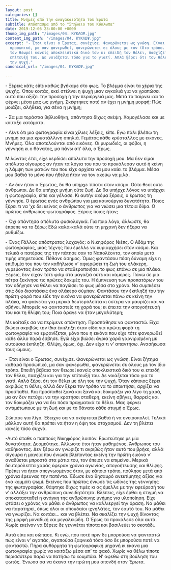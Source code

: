 ```yaml
---
layout: post
categories: []
title: Μνήμες από την αναγακαιότητα του Έρωτα
subtitle: Απόσπασμα από το "Σπήλαιο του Κύκλωπα"
date: 2019-12-05 23:00:00 +0000
thumb_img_path: "/images/04. ΚΥΚΛΩΨ.jpg"
content_img_path: "/images/04. ΚΥΚΛΩΨ.jpg"
excerpt: "- Έτσι είναι ο Έρωτας, συνέχισε. Φανερώνεται ως γνώση. Είναι ζήτημα καθαρά
  προσωπικό, μα σαν φανερωθεί, φανερώνεται σε όλους με τον ίδιο τρόπο. Επειδή βέβαια
  τον θεωρεί κανείς αποκλειστικά δικό του κι επειδή τον θέλει, πασχίζει και για την
  επίτευξή του. Δε νοιάζεται τόσο για το γιατί. Απλά ξέρει ότι τον θέλει με όλη του
  την ψυχή."
canonical_url: "/images/04. ΚΥΚΛΩΨ.jpg"

---
```


\- Ξέρεις κάτι; είπε καθώς βγήκαμε στο φως. Το βλέμμα είναι τα χέρια της ψυχής. Όπου κοιτάς, εκεί στέλνει η ψυχή μιαν αγκαλιά για να γραπώσει αυτό που αξίζει την προσοχή ή την περιέργειά μας. Μετά το παίρνει και το φέρνει μέσα μας ως μνήμη. Σκέφτηκες ποτέ αν έχει η μνήμη μορφή; Πώς μοιάζει, αλήθεια, για σένα η μνήμη;

\- Σα μια τεράστια βιβλιοθήκη, απάντησα δίχως σκέψη. Χαμογέλασε και με κοίταξε κατάματα.

\- Λένε ότι μια φωτογραφία είναι χίλιες λέξεις, είπε. Εγώ πάλι βλέπω τη μνήμη σα μια κρυστάλλινη σπηλιά. Γεμάτος κάθε κρύσταλλος με εικόνες. Μνήμες. Όλα αποτελούνται από εικόνες. Οι μυρωδιές, οι φόβοι, η γέννηση κι ο θάνατος, μα πάνω απ’ όλα, ο Έρως.

Μιλώντας έτσι, είχε κερδίσει απόλυτα την προσοχή μου. Μα δεν είμαι απόλυτα σίγουρος αν ήταν τα λόγια του που το προκάλεσαν αυτό ή κείνη η λάμψη των ματιών του που είχε αρχίσει να μου καίει το βλέμμα. Μέσα μου βαθιά το μόνο που ήθελα ήταν να τον ακούω να μιλά.

\- Αν δεν ήταν ο Έρωτας, δε θα υπήρχε τίποτα στον κόσμο. Ούτε θεοί ούτε άνθρωποι. Δε θα υπήρχε μνήμη ούτε ζωή. Δε θα υπήρχε λόγος να υπάρχει η φωτογραφία, είπε και γέλασε. Κι αυτήν ακόμα ξέρεις, ο έρωτας τη γέννησε. Ο έρωτας ενός ανθρώπου για μια καινούργια δυνατότητα. Ποιος ξέρει τι να ’χε δει κείνος ο άνθρωπος για να νιώσει μια τέτοια δίψα. Ο πρώτος άνθρωπος-φωτογράφος. Ξέρεις ποιος ήταν;

\- Όχι απάντησα απόλυτα φυσιολογικά. Για ποιο λόγο, άλλωστε, θα έπρεπε να το ξέρω; Εδώ καλά-καλά ούτε τη μηχανή δεν ήξερα να ρυθμίζω.

\- Ένας Γάλλος απόστρατος λοχαγός: ο Νικηφόρος Νιέπς. Ο Αδάμ της φωτογραφίας, μιας τέχνης που έμελλε να κυριαρχήσει στον κόσμο. Και τελικά ο πατέρας της την πάτησε σαν το Ναπολέοντα, τον οποίο μετά τιμής υπηρετούσε. Πέθανε άσημος. Όμως φαντάσου πόση δύναμη είχε η επιθυμία του που τον καθήλωσε ν’ αφιερώσει τη ζωή του ολάκερη, γυρεύοντας έναν τρόπο να σταθεροποιήσει το φως επάνω σε μια πλάκα. Ξέρεις, δεν είχαν τότε φιλμ στα μαγαζιά ούτε και κάμερες. Πάνω σε μια πέτρα ξεκίνησε τις πρώτες δοκιμές του. Η έμπνευση των προπατόρων του τον οδήγησε να θέλει να παγώσει το φως μέσα στο χρόνο. Να συμπιέσει στις δύο διαστάσεις ένα ολάκερο σύμπαν. Φαντάσου την έκπληξή του την πρώτη φορά που είδε την εικόνα να φανερώνεται πάνω σε κείνη την πλάκα, να φαίνεται για μερικά δευτερόλεπτα κι ύστερα να μαυρίζει και να σβήνει. Μπορείς να φανταστείς τη χαρά του; κι έπειτα την απογοήτευσή του και τη θλίψη του; Ποια άραγε να ήταν μεγαλύτερη;

Με κοίταξε σα να περίμενε απάντηση. Προσπάθησα να φανταστώ. Είχα βιώσει ακριβώς την ίδια έκπληξη όταν είδα για πρώτη φορά τη φωτογραφία να εμφανίζεται, μόνο που η εικόνα που είχε τότε φανερωθεί κάθε άλλο παρά έσβησε. Εγώ είχα βιώσει άγρια χαρά γαρνιρισμένη με αυτούσια έκπληξη. Θλίψη, όμως, όχι. Δεν είχα τι ν’ απαντήσω. Ανασήκωσα τους ώμους.

\- Έτσι είναι ο Έρωτας, συνέχισε. Φανερώνεται ως γνώση. Είναι ζήτημα καθαρά προσωπικό, μα σαν φανερωθεί, φανερώνεται σε όλους με τον ίδιο τρόπο. Επειδή βέβαια τον θεωρεί κανείς αποκλειστικά δικό του κι επειδή τον θέλει, πασχίζει και για την επίτευξή του. Δε νοιάζεται τόσο για το γιατί. Απλά ξέρει ότι τον θέλει με όλη του την ψυχή. Όταν κάποιος ξέρει ακριβώς τι θέλει, αλλά δεν ξέρει τον τρόπο να το αποκτήσει, αρχίζει να προσπαθεί. Και προσπαθεί ξανά και ξανά και δοκιμάζει για λίγο τη χαρά, μα αν δεν πετύχει να την κρατήσει σταθερή, εκείνη σβήνει, θαρρείς και τον δοκιμάζει για να δει πόσο πραγματικά το θέλει. Μας φέρνει αντιμέτωπους με τη ζωή και με το θάνατο κάθε στιγμή ο Έρως.

Σώπασε για λίγο. Έδειχνε σα να σκέφτεται βαθιά ή να ονειροπολεί. Τελικά μάλλον αυτή θα πρέπει να ήταν η όψη του στοχασμού. Δεν τη βλέπει κανείς τόσο συχνά.

\-Αυτό έπαθε ο παππούς Νικηφόρος λοιπόν. Ερωτεύτηκε με μία δυνατότητα. Δεσμεύτηκε. Άλλωστε έτσι ήταν μαθημένος. Άνθρωπος του καθήκοντος. Δεν ξέρω αν γνώριζε τι ακριβώς ήταν αυτό που βρήκε, αλλά σίγουρα η μαγεία που ένιωσε βλέποντας εκείνη την πρώτη εικόνα ν’ αναδύεται μπροστά στα μάτια του, τον έπεισε να επιμείνει. Μερικά δευτερόλεπτα χαράς έφεραν χρόνια αγωνίας, απογοήτευσης και θλίψης. Πρέπει να ήταν απεγνωσμένος όταν, με κάποιο τρόπο, πούλησε μετά από χρόνια έρευνας την πατέντα. Έδωσε ένα θησαυρό ανεκτίμητης αξίας για ένα κομμάτι ψωμί. Εκείνος που πρώτος ένιωσε τις ωδίνες της γέννησης της φωτογραφίας, θάφτηκε δίχως τιμές κι ας έμελλε με την εφεύρεσή του ν’ αλλάξει την ανθρώπινη συνειδητότητα. Βλέπεις, είχε έρθει η στιγμή να αποκατασταθεί η ανάγκη της ανθρώπινης μνήμης για υλοποίηση. Είχε φτάσει ο χρόνος να μάθει ο άνθρωπος να καλλιεργεί την όραση. Να μάθει να παρατηρεί, όπως όλοι οι σπουδαίοι ιχνηλάτες, τον εαυτό του. Να μάθει να γνωρίζει. Να κοιτάει... και να βλέπει. Να σκαλίζει την ψυχή δίνοντας της μορφή μοναδική και μεγαλειώδη. Ο Έρως τα προκάλεσε όλα αυτά. Χωρίς εκείνον να ξέρεις δε γεννιέται τίποτα και βασιλεύει το σκοτάδι.

Αυτά είπε και σώπασε. Κι εγώ, που ποτέ πριν δε μπορούσα να φανταστώ πώς είναι ν’ αγαπάς, αγαπούσα ξαφνικά τόσο όσο δε μπορούσα ποτέ να φανταστώ. Πήρα αυθόρμητα τη φωτογραφική μηχανή κι έκανα μια φωτογραφία χωρίς να κοιτάξω μέσα απ’ το φακό. Χωρίς να θέλω τίποτε περισσότερο παρά να πατήσω το κουμπάκι. Ν’ αφεθώ στη βούληση του φωτός. Ένιωσα σα να έκανα την πρώτη μου σπονδή στον Έρωτα.